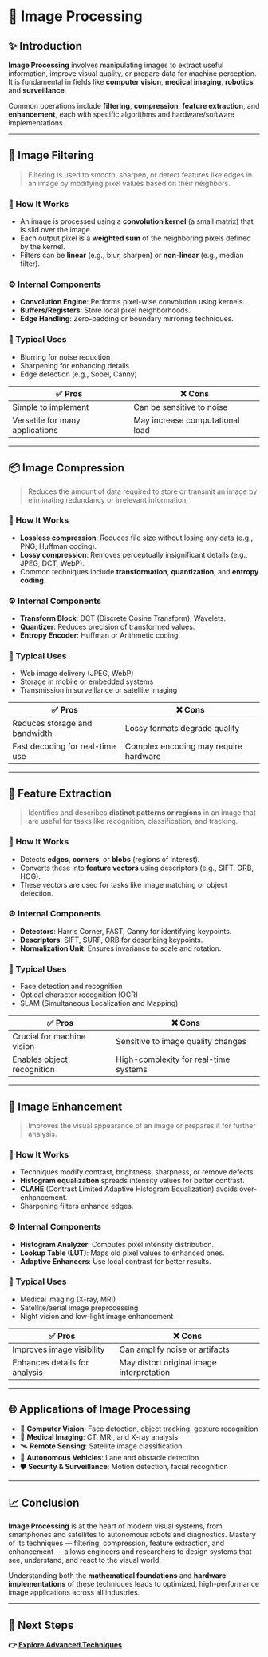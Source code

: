 # 📸 Image Processing

## ✨ Introduction

**Image Processing** involves manipulating images to extract useful information, improve visual quality, or prepare data for machine perception. It is fundamental in fields like **computer vision**, **medical imaging**, **robotics**, and **surveillance**.

Common operations include **filtering**, **compression**, **feature extraction**, and **enhancement**, each with specific algorithms and hardware/software implementations.

---

## 🧹 Image Filtering

> Filtering is used to smooth, sharpen, or detect features like edges in an image by modifying pixel values based on their neighbors.

### 🔧 How It Works

- An image is processed using a **convolution kernel** (a small matrix) that is slid over the image.
- Each output pixel is a **weighted sum** of the neighboring pixels defined by the kernel.
- Filters can be **linear** (e.g., blur, sharpen) or **non-linear** (e.g., median filter).

### ⚙️ Internal Components

- **Convolution Engine**: Performs pixel-wise convolution using kernels.
- **Buffers/Registers**: Store local pixel neighborhoods.
- **Edge Handling**: Zero-padding or boundary mirroring techniques.

### 🧭 Typical Uses

- Blurring for noise reduction
- Sharpening for enhancing details
- Edge detection (e.g., Sobel, Canny)

| ✅ Pros                          | ❌ Cons                                  |
|----------------------------------|------------------------------------------|
| Simple to implement              | Can be sensitive to noise                |
| Versatile for many applications | May increase computational load          |

---

## 📦 Image Compression

> Reduces the amount of data required to store or transmit an image by eliminating redundancy or irrelevant information.

### 🔧 How It Works

- **Lossless compression**: Reduces file size without losing any data (e.g., PNG, Huffman coding).
- **Lossy compression**: Removes perceptually insignificant details (e.g., JPEG, DCT, WebP).
- Common techniques include **transformation**, **quantization**, and **entropy coding**.

### ⚙️ Internal Components

- **Transform Block**: DCT (Discrete Cosine Transform), Wavelets.
- **Quantizer**: Reduces precision of transformed values.
- **Entropy Encoder**: Huffman or Arithmetic coding.

### 🧭 Typical Uses

- Web image delivery (JPEG, WebP)
- Storage in mobile or embedded systems
- Transmission in surveillance or satellite imaging

| ✅ Pros                          | ❌ Cons                                 |
|----------------------------------|-----------------------------------------|
| Reduces storage and bandwidth    | Lossy formats degrade quality           |
| Fast decoding for real-time use  | Complex encoding may require hardware   |

---

## 🧠 Feature Extraction

> Identifies and describes **distinct patterns or regions** in an image that are useful for tasks like recognition, classification, and tracking.

### 🔧 How It Works

- Detects **edges**, **corners**, or **blobs** (regions of interest).
- Converts these into **feature vectors** using descriptors (e.g., SIFT, ORB, HOG).
- These vectors are used for tasks like image matching or object detection.

### ⚙️ Internal Components

- **Detectors**: Harris Corner, FAST, Canny for identifying keypoints.
- **Descriptors**: SIFT, SURF, ORB for describing keypoints.
- **Normalization Unit**: Ensures invariance to scale and rotation.

### 🧭 Typical Uses

- Face detection and recognition
- Optical character recognition (OCR)
- SLAM (Simultaneous Localization and Mapping)

| ✅ Pros                          | ❌ Cons                                 |
|----------------------------------|-----------------------------------------|
| Crucial for machine vision       | Sensitive to image quality changes      |
| Enables object recognition       | High-complexity for real-time systems   |

---

## 🌟 Image Enhancement

> Improves the visual appearance of an image or prepares it for further analysis.

### 🔧 How It Works

- Techniques modify contrast, brightness, sharpness, or remove defects.
- **Histogram equalization** spreads intensity values for better contrast.
- **CLAHE** (Contrast Limited Adaptive Histogram Equalization) avoids over-enhancement.
- Sharpening filters enhance edges.

### ⚙️ Internal Components

- **Histogram Analyzer**: Computes pixel intensity distribution.
- **Lookup Table (LUT)**: Maps old pixel values to enhanced ones.
- **Adaptive Enhancers**: Use local contrast for better results.

### 🧭 Typical Uses

- Medical imaging (X-ray, MRI)
- Satellite/aerial image preprocessing
- Night vision and low-light image enhancement

| ✅ Pros                            | ❌ Cons                                  |
|------------------------------------|------------------------------------------|
| Improves image visibility          | Can amplify noise or artifacts           |
| Enhances details for analysis      | May distort original image interpretation|

---

## 🌐 Applications of Image Processing

- 🧠 **Computer Vision**: Face detection, object tracking, gesture recognition  
- 🏥 **Medical Imaging**: CT, MRI, and X-ray analysis  
- 🛰 **Remote Sensing**: Satellite image classification  
- 🚗 **Autonomous Vehicles**: Lane and obstacle detection  
- 🛡️ **Security & Surveillance**: Motion detection, facial recognition  

---

## 📈 Conclusion

**Image Processing** is at the heart of modern visual systems, from smartphones and satellites to autonomous robots and diagnostics. Mastery of its techniques — filtering, compression, feature extraction, and enhancement — allows engineers and researchers to design systems that see, understand, and react to the visual world.

Understanding both the **mathematical foundations** and **hardware implementations** of these techniques leads to optimized, high-performance image applications across all industries.

---

## 🔹 Next Steps

**👉 [Explore Advanced Techniques](../ComputerVision)**  

